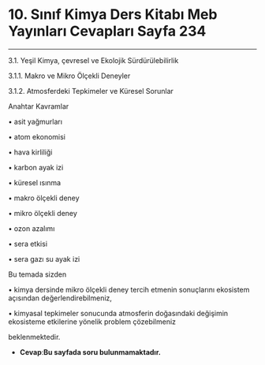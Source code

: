 # 10. Sınıf Kimya Ders Kitabı Meb Yayınları Cevapları Sayfa 234

---

3.1. Yeşil Kimya, çevresel ve Ekolojik Sürdürülebilirlik

 3.1.1. Makro ve Mikro Ölçekli Deneyler

 3.1.2. Atmosferdeki Tepkimeler ve Küresel Sorunlar

Anahtar Kavramlar

 • asit yağmurları

 • atom ekonomisi

 • hava kirliliği

 • karbon ayak izi

 • küresel ısınma

 • makro ölçekli deney

 • mikro ölçekli deney

 • ozon azalımı

 • sera etkisi

 • sera gazı su ayak izi

Bu temada sizden

 • kimya dersinde mikro ölçekli deney tercih etmenin sonuçlarını ekosistem açısından değerlendirebilmeniz,

 • kimyasal tepkimeler sonucunda atmosferin doğasındaki değişimin ekosisteme etkilerine yönelik problem çözebilmeniz

 beklenmektedir.

-   **Cevap**:**Bu sayfada soru bulunmamaktadır.**